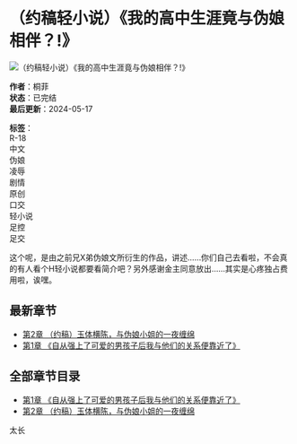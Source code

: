 # （约稿轻小说）《我的高中生涯竟与伪娘相伴？!》

![（约稿轻小说）《我的高中生涯竟与伪娘相伴？!》](/storage/topic/20240517/be02ac815b8ca90a889f34b904e2b06b.jpg)

**作者**：桐菲  
**状态**：已完结  
**最后更新**：2024-05-17  

**标签**：  
R-18  
中文  
伪娘  
凌辱  
剧情  
原创  
口交  
轻小说  
足控  
足交  

这个呢，是由之前兄X弟伪娘文所衍生的作品，讲述……你们自己去看啦，不会真的有人看个H轻小说都要看简介吧？另外感谢金主同意放出……其实是心疼独占费用啦，诶嘿。

## 最新章节

- [第2章 （约稿）玉体横陈，与伪娘小姐的一夜缠绵](https://janet/lycos_74244)  
- [第1章 《自从强上了可爱的男孩子后我与他们的关系便靠近了》](https://janet/lycos_74243)  

## 全部章节目录

- [第1章 《自从强上了可爱的男孩子后我与他们的关系便靠近了》](https://janet/lycos_74243)  
- [第2章 （约稿）玉体横陈，与伪娘小姐的一夜缠绵](https://janet/lycos_74244)  

太长